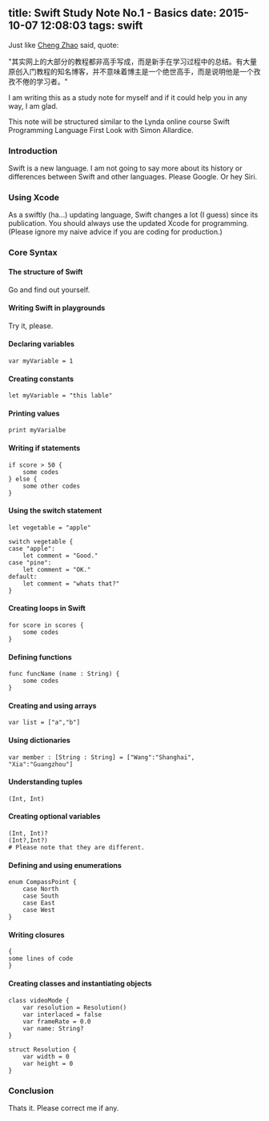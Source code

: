 title: Swift Study Note No.1 - Basics
date: 2015-10-07 12:08:03
tags: swift
---

Just like [Cheng Zhao](http://cheng.guru/blog/2015/09/14/autoit.html) said, quote:

"其实网上的大部分的教程都非高手写成，而是新手在学习过程中的总结。有大量原创入门教程的知名博客，并不意味着博主是一个绝世高手，而是说明他是一个孜孜不倦的学习者。"

I am writing this as a study note for myself and if it could help you in any way, I am glad.

This note will be structured similar to the Lynda online course Swift Programming Language First Look with Simon Allardice.

### Introduction
Swift is a new language. I am not going to say more about its history or differences between Swift and other languages. Please Google. Or hey Siri.
### Using Xcode
As a swiftly (ha...) updating language, Swift changes a lot (I guess) since its publication. You should always use the updated Xcode for programming. (Please ignore my naive advice if you are coding for production.)
### Core Syntax
#### The structure of Swift
Go and find out yourself.
#### Writing Swift in playgrounds
Try it, please.
#### Declaring variables
```
var myVariable = 1
```
#### Creating constants
```
let myVariable = "this lable"
```
#### Printing values
```
print myVarialbe
```
#### Writing if statements
```
if score > 50 {
	some codes
} else {
	some other codes
}
```
#### Using the switch statement
```
let vegetable = "apple"

switch vegetable {
case "apple":
	let comment = "Good."
case "pine":
	let comment = "OK."
default:
	let comment = "whats that?"
}
```
#### Creating loops in Swift
```
for score in scores {
	some codes
}
```
#### Defining functions
```
func funcName (name : String) {
	some codes
}
```
#### Creating and using arrays
```
var list = ["a","b"]
```
#### Using dictionaries
```
var member : [String : String] = ["Wang":"Shanghai", "Xia":"Guangzhou"]
```
#### Understanding tuples
```
(Int, Int)
```
#### Creating optional variables
```
(Int, Int)?
(Int?,Int?)
# Please note that they are different.
```
#### Defining and using enumerations
```
enum CompassPoint {
	case North
	case South
	case East
	case West
}
```
#### Writing closures
```
{
some lines of code
}
```
#### Creating classes and instantiating objects
```
class videoMode {
	var resolution = Resolution()
	var interlaced = false
	var frameRate = 0.0
	var name: String?
}

struct Resolution {
	var width = 0
	var height = 0
}
```
### Conclusion
Thats it. Please correct me if any.